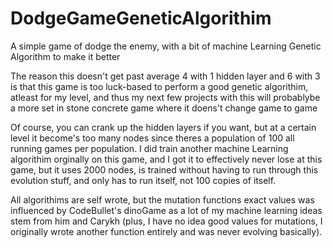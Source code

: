 # DodgeGameGeneticAlgorithim
A simple game of dodge the enemy, with a bit of machine Learning Genetic Algorithm to make it better

The reason this doesn't get past average 4 with 1 hidden layer and 6 with 3 is that this game is too luck-based to perform a good genetic algorithim, atleast for my level, and thus my next few projects with this will probablybe a more set in stone concrete game where it doens't change game to game

Of course, you can crank up the hidden layers if you want, but at a certain level it become's too many nodes since theres a population of 100 all running games per population. I did train another machine Learning algorithim orginally on this game, and I got it to effectively never lose at this game, but it uses 2000 nodes, is trained without having to run through this evolution stuff, and only has to run itself, not 100 copies of itself.

All algorithims are self wrote, but the mutation functions exact values was influenced by CodeBullet's dinoGame as a lot of my machine learning ideas stem from him and Carykh (plus, I have no idea good values for mutations, I originally wrote another function entirely and was never evolving basically).
